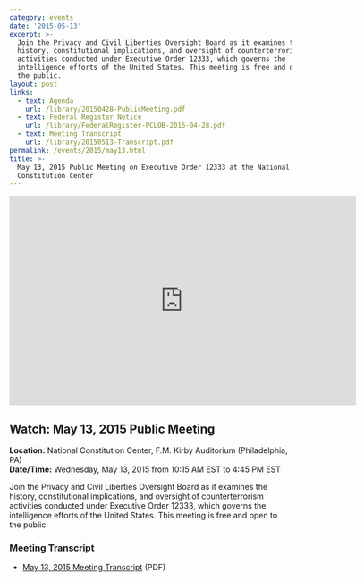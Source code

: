```yaml
---
category: events
date: '2015-05-13'
excerpt: >-
  Join the Privacy and Civil Liberties Oversight Board as it examines the
  history, constitutional implications, and oversight of counterterrorism
  activities conducted under Executive Order 12333, which governs the
  intelligence efforts of the United States. This meeting is free and open to
  the public.
layout: post
links:
  - text: Agenda
    url: /library/20150428-PublicMeeting.pdf
  - text: Federal Register Notice
    url: /library/FederalRegister-PCLOB-2015-04-28.pdf
  - text: Meeting Transcript
    url: /library/20150513-Transcript.pdf
permalink: /events/2015/may13.html
title: >-
  May 13, 2015 Public Meeting on Executive Order 12333 at the National
  Constitution Center
---
```

<iframe class="youtube-player" type="text/html" width="620" height="375" src="https://www.youtube.com/embed/wqfsDMGBXCM" frameborder="0"></iframe>

## Watch: May 13, 2015 Public Meeting

**Location:** National Constitution Center, F.M. Kirby Auditorium (Philadelphia, PA)  
**Date/Time:** Wednesday, May 13, 2015 from 10:15 AM EST to 4:45 PM EST  

Join the Privacy and Civil Liberties Oversight Board as it examines the history, constitutional implications, and oversight of counterterrorism activities conducted under Executive Order 12333, which governs the intelligence efforts of the United States. This meeting is free and open to the public.

### Meeting Transcript

*   [May 13, 2015 Meeting Transcript]({{site.baseurl}}/library/20150513-Transcript.pdf) (PDF)
